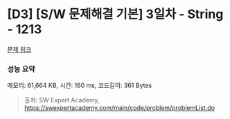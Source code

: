 # [D3] [S/W 문제해결 기본] 3일차 - String - 1213 

[문제 링크](https://swexpertacademy.com/main/code/problem/problemDetail.do?contestProbId=AV14P0c6AAUCFAYi) 

### 성능 요약

메모리: 61,664 KB, 시간: 160 ms, 코드길이: 361 Bytes



> 출처: SW Expert Academy, https://swexpertacademy.com/main/code/problem/problemList.do